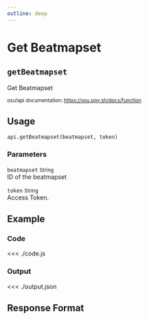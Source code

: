 ```yaml
---
outline: deep
---
```


# Get Beatmapset <Badge type="info" text="GET"/> <Badge type="danger" text="not implemented" />

## `getBeatmapset`

Get Beatmapset

<small>osu!api documentation: https://osu.ppy.sh/docs/function</small>

## Usage

`api.getBeatmapset(beatmapset, token)`

### Parameters

`beatmapset` <small>String</small><br>
ID of the beatmapset

`token` <small>String</small><br>
Access Token.

## Example

### Code
<<< ./code.js

### Output
<<< ./output.json

## Response Format

<!--@include: ./response.md-->